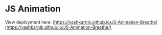# JS Animation

View deployment here: [https://yashkarnik.github.io/JS-Animation-Breathe](https://yashkarnik.github.io/JS-Animation-Breathe/)
